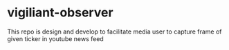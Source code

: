 # vigiliant-observer
This repo is design and develop to facilitate media user to capture frame of given ticker in youtube news feed 
